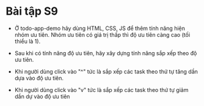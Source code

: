 # Bài tập S9
- Ở todo-app-demo hãy dùng HTML, CSS, JS để thêm tính năng hiện nhóm ưu tiên. Nhóm ưu tiên có giá trị thấp thì độ ưu tiên càng cao (tối thiểu là 1).

- Sau khi có tính năng độ ưu tiên, hãy xây dựng tính năng sắp xếp theo độ ưu tiên.

- Khi người dùng click vào "^" tức là sắp xếp các task theo thứ tự tăng dần dựa vào độ ưu tiên.

- Khi người dùng click vào "v" tức là sắp xếp các task theo thứ tự giảm dần dự vào độ ưu tiên

